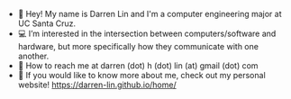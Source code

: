 - 👋 Hey! My name is Darren Lin and I'm a computer engineering major at UC Santa Cruz.
- 💻 I’m interested in the intersection between computers/software and hardware, but more specifically how they communicate with one another.
- 📩 How to reach me at darren (dot) h (dot) lin (at) gmail (dot) com
- 🙂 If you would like to know more about me, check out my personal website! https://darren-lin.github.io/home/

